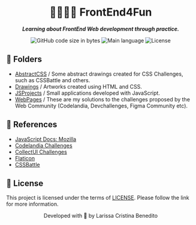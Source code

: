 <h1 align="center">
    👩🏿‍💻🎨 FrontEnd4Fun
</h1>

<p align="center">
    <b><i>Learning about FrontEnd Web development through practice.</i></b><br>
</p>

<p align="center">
    <img alt="GitHub code size in bytes" src="https://img.shields.io/github/languages/code-size/mewmewdevart/FrontEnd4Fun?color=6272a4" />
    <img alt="Main language" src="https://img.shields.io/github/languages/top/mewmewdevart/FrontEnd4Fun?color=6272a4" />
    <img alt="License" src="https://img.shields.io/github/license/mewmewdevart/FrontEnd4Fun?color=6272a4" />
</p>

## 📁 Folders
- [AbstractCSS](AbstractCSS) / Some abstract drawings created for CSS Challenges, such as CSSBattle and others.
- [Drawings](Drawings) / Artworks created using HTML and CSS.
- [JSProjects](JSProjects) / Small applications developed with JavaScript.
- [WebPages](WebPages) / These are my solutions to the challenges proposed by the Web Community (Codelandia, Devchallenges, Figma Community etc).

## 🔗 References
- [JavaScript Docs: Mozilla](https://developer.mozilla.org/en-US/docs/Web/JavaScript)
- [Codelandia Challenges](https://discord.com/invite/QevDJqCzaY)
- [CollectUI Challenges](https://collectui.com/)
- [Flaticon](https://www.flaticon.com/br/)
- [CSSBattle](https://cssbattle.dev/)

## 📜 License
This project is licensed under the terms of [LICENSE](LICENSE). Please follow the link for more information.<br>

<p align="center"> Developed with 💜 by Larissa Cristina Benedito </p>

